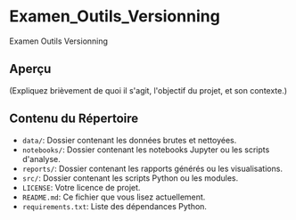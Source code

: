 # Examen_Outils_Versionning
Examen Outils Versionning


## Aperçu
(Expliquez brièvement de quoi il s'agit, l'objectif du projet, et son contexte.)

## Contenu du Répertoire
- `data/`: Dossier contenant les données brutes et nettoyées.
- `notebooks/`: Dossier contenant les notebooks Jupyter ou les scripts d'analyse.
- `reports/`: Dossier contenant les rapports générés ou les visualisations.
- `src/`: Dossier contenant les scripts Python ou les modules.
- `LICENSE`: Votre licence de projet.
- `README.md`: Ce fichier que vous lisez actuellement.
- `requirements.txt`: Liste des dépendances Python.


